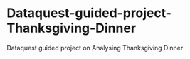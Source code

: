 # Dataquest-guided-project-Thanksgiving-Dinner
Dataquest guided project on Analysing Thanksgiving Dinner
